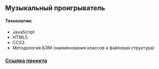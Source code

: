 ## Музыкальный проигрыватель



#### Технологии:
* JavaScript
* HTML5
* CCS3
* Методология БЭМ (наименования классов и файловая структура)

### [Ссылка проекта](https://sergynya174.github.io/MusicPlayer/)
